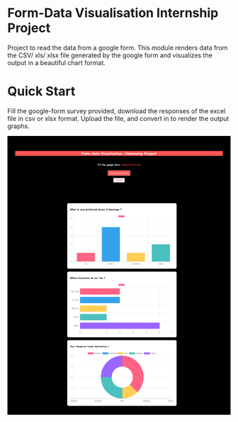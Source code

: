 # Form-Data Visualisation Internship Project

Project to read the data from a google form. This module renders data from the CSV/ xls/ xlsx file generated by the 
google form and visualizes the output in a beautiful chart format.

# Quick Start

Fill the google-form survey provided, download the responses of the excel file in csv or xlsx format. 
Upload the file, and convert in to render the output graphs. 

![Task screenshot](screencapture-file-C-Users-Priyal-Desktop-Form-Data-Validation-index-html-2021-02-28-15_10_18.png)
